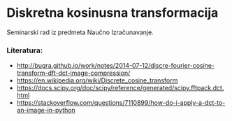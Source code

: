 # Diskretna kosinusna transformacija

Seminarski rad iz predmeta Naučno Izračunavanje.


### Literatura:
* http://bugra.github.io/work/notes/2014-07-12/discre-fourier-cosine-transform-dft-dct-image-compression/
* https://en.wikipedia.org/wiki/Discrete_cosine_transform
* https://docs.scipy.org/doc/scipy/reference/generated/scipy.fftpack.dct.html
* https://stackoverflow.com/questions/7110899/how-do-i-apply-a-dct-to-an-image-in-python

